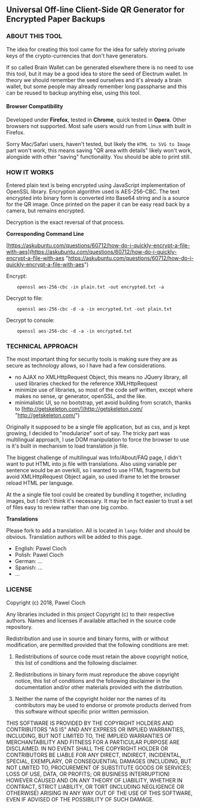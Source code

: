## Universal Off-line Client-Side QR Generator for Encrypted Paper Backups

### ABOUT THIS TOOL

The idea for creating this tool came for the idea for safely storing private keys of the crypto-currencies that don't have generators.

If so called Brain Wallet can be generated elsewhere there is no need to use this tool, but it may be a good idea to store the seed of Electrum wallet. In theory we should remember the seed ourselves and it's already a brain wallet, but some people may already remember long passpharse and this can be reused to backup anything else, using this tool.

#### Browser Compatibility

Developed under **Firefox**, tested in **Chrome**, quick tested in **Opera**. Other browsers not supported. Most safe users would run from Linux with built in Firefox. 

Sorry Mac/Safari users, haven't tested, but likely the `HTML to SVG to Image` part won't work, this means saving "QR area with details" likely won't work, alongside with other "saving" functionality. You should be able to print still. 

### HOW IT WORKS

Entered plain text is being encrypted using JavaScript implementation of OpenSSL library.
Encryption algorithm used is AES-256-CBC. The text encrypted into binary form is converted into Base64 string and is a source for the QR image. Once printed on the paper it can be easy read back by a camera, but remains encrypted.

Decryption is the exact reversal of that process.   

**Corresponding Command Line**


[https://askubuntu.com/questions/60712/how-do-i-quickly-encrypt-a-file-with-aes](https://askubuntu.com/questions/60712/how-do-i-quickly-encrypt-a-file-with-aes "https://askubuntu.com/questions/60712/how-do-i-quickly-encrypt-a-file-with-aes")

Encrypt:

		openssl aes-256-cbc -in plain.txt -out encrypted.txt -a


Decrypt to file:
	
		openssl aes-256-cbc -d -a -in encrypted.txt -out plain.txt

Decrypt to console:
	
		openssl aes-256-cbc -d -a -in encrypted.txt

### TECHNICAL APPROACH

The most important thing for security tools is making sure they are as secure as technology allows, so I have had a few considerations.

- no AJAX no XMLHttpRequest Object, this means no JQuery library, all used libraries checked for the reference XMLHttpRequest
- minimize use of libraries, so most of the code self written, except where makes no sense, qr generator, openSSL, and the like.
- minimalistic UI, so no bootstrap, yet avoid building from scratch, thanks to [http://getskeleton.com/](http://getskeleton.com/ "http://getskeleton.com/")

Originally it supposed to be a single file application, but as css, and js kept growing, I decided to "modularize" sort of say. The tricky part was multilingual approach, I use DOM manipulation to force the browser to use is it's built in mechanism to load translation js file.

The biggest challenge of multilingual was Info/About/FAQ page, I didn't want to put HTML into js file with translations. Also using variable per sentence would be an overkill, so I wanted to use HTML fragments but avoid XMLHttpRequest Object again, so used iframe to let the browser reload HTML per language.

At the a single file tool could be created by bundling it together, including images, but I don't think it's necessary. It may be in fact easier to trust a set of files easy to review rather than one big combo.    

**Translations**

Please fork to add a translation. All is located in `langs` folder and should be obvious. Translation authors will be added to this page.

- English: Pawel Cioch
- Polish: Pawel Cioch
- German: ...
- Spanish: ...
- ...



### LICENSE

Copyright (c) 2018, Pawel Cioch

Any libraries included in this project Copyright (c) to their respective authors. Names and licenses if available attached in the source code repository. 


Redistribution and use in source and binary forms, with or without modification, are
permitted provided that the following conditions are met:

1. Redistributions of source code must retain the above copyright notice, this list of
   conditions and the following disclaimer.

2. Redistributions in binary form must reproduce the above copyright notice, this list
   of conditions and the following disclaimer in the documentation and/or other
   materials provided with the distribution.

3. Neither the name of the copyright holder nor the names of its contributors may be
   used to endorse or promote products derived from this software without specific
   prior written permission.

THIS SOFTWARE IS PROVIDED BY THE COPYRIGHT HOLDERS AND CONTRIBUTORS "AS IS" AND ANY
EXPRESS OR IMPLIED WARRANTIES, INCLUDING, BUT NOT LIMITED TO, THE IMPLIED WARRANTIES OF
MERCHANTABILITY AND FITNESS FOR A PARTICULAR PURPOSE ARE DISCLAIMED. IN NO EVENT SHALL
THE COPYRIGHT HOLDER OR CONTRIBUTORS BE LIABLE FOR ANY DIRECT, INDIRECT, INCIDENTAL,
SPECIAL, EXEMPLARY, OR CONSEQUENTIAL DAMAGES (INCLUDING, BUT NOT LIMITED TO,
PROCUREMENT OF SUBSTITUTE GOODS OR SERVICES; LOSS OF USE, DATA, OR PROFITS; OR BUSINESS
INTERRUPTION) HOWEVER CAUSED AND ON ANY THEORY OF LIABILITY, WHETHER IN CONTRACT,
STRICT LIABILITY, OR TORT (INCLUDING NEGLIGENCE OR OTHERWISE) ARISING IN ANY WAY OUT OF
THE USE OF THIS SOFTWARE, EVEN IF ADVISED OF THE POSSIBILITY OF SUCH DAMAGE.